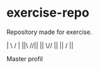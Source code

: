 # exercise-repo
Repository made for exercise.

| \    / |
||\\  //||
|| \\// ||
||  \/  ||

Master profil


